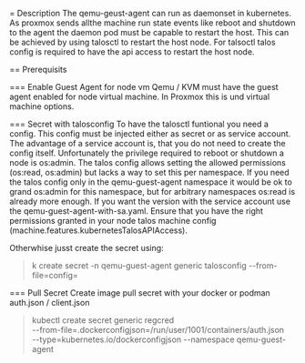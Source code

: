 = Description
The qemu-geust-agent can run as daemonset in kubernetes. As proxmox sends allthe machine run state events like reboot and shutdown to the agent the daemon pod must be capable to restart the host. This can be achieved by using talosctl to restart the host node. For talsoctl talos config is required to have the api access to restart the host node.

== Prerequisits

=== Enable Guest Agent for node vm
Qemu / KVM must have the guest agent enabled for node virtual machine. In Proxmox this is und virtual machine options.

=== Secret with talosconfig
To have the talosctl funtional you need a config. This config must be injected either as secret or as service account. The advantage of a service account is, that you do not need to create the config itself. Unfortunately the privilege required to reboot or shutdown a node is os:admin. The talos config allows setting the allowed permissions (os:read, os:admin) but lacks a way to set this per namespace. If you need the talos config only in the qemu-guest-agent namespace it would be ok to grand os:admin for this namespace, but for arbitrary namespaces os:read is already more enough.
If you want the version with the service account use the qemu-guest-agent-with-sa.yaml. Ensure that you have the right permissions granted in your node talos machine config (machine.features.kubernetesTalosAPIAccess). 

Otherwhise jusst create the secret using:

> k create secret -n qemu-guest-agent generic talosconfig --from-file=config=<path to your config>

=== Pull Secret 
Create image pull secret with your docker or podman auth.json / client.json

> kubectl create secret generic regcred     \
    --from-file=.dockerconfigjson=/run/user/1001/containers/auth.json \
    --type=kubernetes.io/dockerconfigjson --namespace qemu-guest-agent
